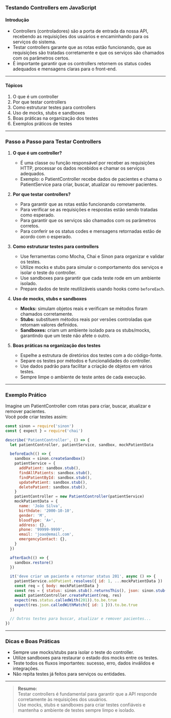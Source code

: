 ### **Testando Controllers em JavaScript**

#### Introdução

- Controllers (controladores) são a porta de entrada da nossa API, recebendo as requisições dos usuários e encaminhando para os serviços do sistema.
- Testar controllers garante que as rotas estão funcionando, que as requisições são tratadas corretamente e que os serviços são chamados com os parâmetros certos.
- É importante garantir que os controllers retornem os status codes adequados e mensagens claras para o front-end.

---

#### Tópicos

1. O que é um controller
2. Por que testar controllers
3. Como estruturar testes para controllers
4. Uso de mocks, stubs e sandboxes
5. Boas práticas na organização dos testes
6. Exemplos práticos de testes

---

### Passo a Passo para Testar Controllers

1. **O que é um controller?**

   - É uma classe ou função responsável por receber as requisições HTTP, processar os dados recebidos e chamar os serviços adequados.
   - Exemplo: o PatientController recebe dados de pacientes e chama o PatientService para criar, buscar, atualizar ou remover pacientes.

2. **Por que testar controllers?**

   - Para garantir que as rotas estão funcionando corretamente.
   - Para verificar se as requisições e respostas estão sendo tratadas como esperado.
   - Para garantir que os serviços são chamados com os parâmetros corretos.
   - Para conferir se os status codes e mensagens retornadas estão de acordo com o esperado.

3. **Como estruturar testes para controllers**

   - Use ferramentas como Mocha, Chai e Sinon para organizar e validar os testes.
   - Utilize mocks e stubs para simular o comportamento dos serviços e isolar o teste do controller.
   - Use sandboxes para garantir que cada teste rode em um ambiente isolado.
   - Prepare dados de teste reutilizáveis usando hooks como `beforeEach`.

4. **Uso de mocks, stubs e sandboxes**

   - **Mocks:** simulam objetos reais e verificam se métodos foram chamados corretamente.
   - **Stubs:** substituem métodos reais por versões controladas que retornam valores definidos.
   - **Sandboxes:** criam um ambiente isolado para os stubs/mocks, garantindo que um teste não afete o outro.

5. **Boas práticas na organização dos testes**

   - Espelhe a estrutura de diretórios dos testes com a do código-fonte.
   - Separe os testes por métodos e funcionalidades do controller.
   - Use dados padrão para facilitar a criação de objetos em vários testes.
   - Sempre limpe o ambiente de teste antes de cada execução.

---

### Exemplo Prático

Imagine um PatientController com rotas para criar, buscar, atualizar e remover pacientes.  
Você pode criar testes assim:

```javascript
const sinon = require('sinon')
const { expect } = require('chai')

describe('PatientController', () => {
  let patientController, patientService, sandbox, mockPatientData

  beforeEach(() => {
    sandbox = sinon.createSandbox()
    patientService = {
      addPatient: sandbox.stub(),
      findAllPatients: sandbox.stub(),
      findPatientById: sandbox.stub(),
      updatePatient: sandbox.stub(),
      deletePatient: sandbox.stub(),
    }
    patientController = new PatientController(patientService)
    mockPatientData = {
      name: 'João Silva',
      birthdate: '2000-10-10',
      gender: 'M',
      bloodType: 'A+',
      address: {},
      phone: '99999-9999',
      email: 'joao@email.com',
      emergencyContact: {},
    }
  })

  afterEach(() => {
    sandbox.restore()
  })

  it('deve criar um paciente e retornar status 201', async () => {
    patientService.addPatient.resolves({ id: 1, ...mockPatientData })
    const req = { body: mockPatientData }
    const res = { status: sinon.stub().returnsThis(), json: sinon.stub() }
    await patientController.createPatient(req, res)
    expect(res.status.calledWith(201)).to.be.true
    expect(res.json.calledWithMatch({ id: 1 })).to.be.true
  })

  // Outros testes para buscar, atualizar e remover pacientes...
})
```

---

### Dicas e Boas Práticas

- Sempre use mocks/stubs para isolar o teste do controller.
- Utilize sandboxes para restaurar o estado dos mocks entre os testes.
- Teste todos os fluxos importantes: sucesso, erro, dados inválidos e integrações.
- Não repita testes já feitos para serviços ou entidades.

---

> **Resumo:**  
> Testar controllers é fundamental para garantir que a API responde corretamente às requisições dos usuários.  
> Use mocks, stubs e sandboxes para criar testes confiáveis e mantenha o ambiente de testes sempre limpo e isolado.
